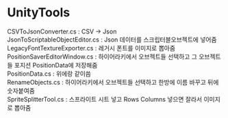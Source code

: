 # UnityTools

CSVToJsonConverter.cs : CSV -> Json  
JsonToScriptableObjectEditor.cs : Json 데이터를 스크립터블오브젝트에 넣어줌  
LegacyFontTextureExporter.cs : 레거시 폰트를 이미지로 뽑아줌  
PositionSaverEditorWindow.cs : 하이어라키에서 오브젝트들 선택하고 그 오브젝트들 포지션 PositionData에 저장해줌  
PositionData.cs : 위에랑 같이씀  
RenameObjects.cs : 하이어라키에서 오브젝트들 선택하고 한방에 이름 바꾸고 뒤에 숫자붙여줌  
SpriteSplitterTool.cs : 스프라이트 시트 넣고 Rows Columns 넣으면 잘라서 이미지로 뽑아줌  
